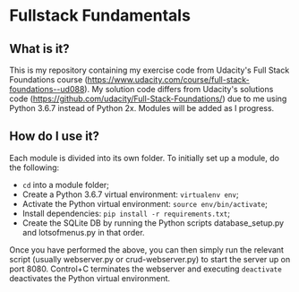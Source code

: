 # Fullstack Fundamentals

## What is it?
This is my repository containing my exercise code from Udacity's Full Stack Foundations course (https://www.udacity.com/course/full-stack-foundations--ud088). My solution code differs from Udacity's solutions code (https://github.com/udacity/Full-Stack-Foundations/) due to me using Python 3.6.7 instead of Python 2x. Modules will be added as I progress.

## How do I use it?
Each module is divided into its own folder. To initially set up a module, do the following:

* `cd` into a module folder;
* Create a Python 3.6.7 virtual environment: `virtualenv env`;
* Activate the Python virtual environment: `source env/bin/activate`;
* Install dependencies: `pip install -r requirements.txt`;
* Create the SQLite DB by running the Python scripts database_setup.py and lotsofmenus.py in that order.

Once you have performed the above, you can then simply run the relevant script (usually webserver.py or crud-webserver.py) to start the server up on port 8080. Control+C terminates the webserver and executing `deactivate` deactivates the Python virtual environment.
